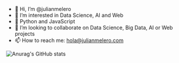 - 👋 Hi, I’m @julianmelero
- 👀 I’m interested in Data Science, AI and Web
- 🤩 Python and JavaScript
- 💞️ I’m looking to collaborate on Data Science, Big Data, AI or Web projects
- 📫 How to reach me: hola@julianmelero.com

![Anurag's GitHub stats](https://github-readme-stats.vercel.app/api?username=julianmelero)
<!---
julianmelero/julianmelero is a ✨ special ✨ repository because its `README.md` (this file) appears on your GitHub profile.
You can click the Preview link to take a look at your changes.
--->
